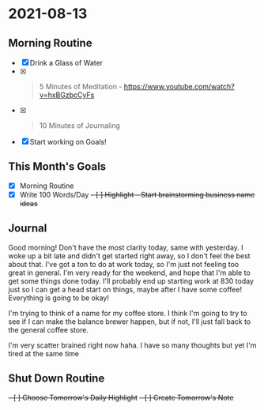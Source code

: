 # 2021-08-13

## Morning Routine
- [x] Drink a Glass of Water
- [x] > 5 Minutes of Meditation - https://www.youtube.com/watch?v=hxBGzbcCyFs
- [x] > 10 Minutes of Journaling
- [x] Start working on Goals!

## This Month's Goals
- [x] Morning Routine
- [x] Write 100 Words/Day
<del>- [ ] Highlight - Start brainstorming business name ideas</del>

## Journal
Good morning! Don't have the most clarity today, same with yesterday. I woke up a bit late and didn't get started right away, so I don't feel the best about that. I've got a ton to do at work today, so I'm just not feeling too great in general. I'm very ready for the weekend, and hope that I'm able to get some things done today. I'll probably end up starting work at 830 today just so I can get a head start on things, maybe after I have some coffee! Everything is going to be okay! 

I'm trying to think of a name for my coffee store. I think I'm going to try to see if I can make the balance brewer happen, but if not, I'll just fall back to the general coffee store. 

I'm very scatter brained right now haha. I have so many thoughts but yet I'm tired at the same time

## Shut Down Routine
<del>- [ ] Choose Tomorrow's Daily Highlight</del>
<del>- [ ] Create Tomorrow's Note</del>